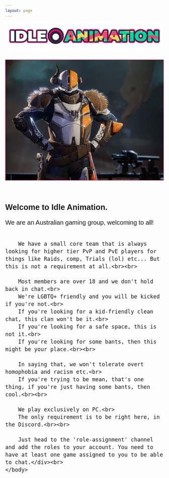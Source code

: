 ```yaml
---
layout: page
---
```


<a href="https://idleanimation.com/"><img src="/img/banner_main.png" alt="Idle Animation"></a>

<html>
    <head>
        <title>Discord and Clan</title>

<style>
            .my_head
            {
                font-family:    Montserrat, sans-serif;
                font-size:      25px;
                font-weight:    bold;
            }
        </style>
<style>
                  .my_body
                  {
                      font-family:    Montserrat, sans-serif;
                      font-size:      20px;
                      font-weight:    light;
                  }
        </style>
</head>

<body><br>
<center><img src="/img/about.jpg" alt="SHAXX!!!"></center><br><br><br><br>
        <div class="my_head">Welcome to Idle Animation.</div>
        <div class="my_body"><br>We are an Australian gaming group, welcoming to all!<br><br>
        
        We have a small core team that is always looking for higher tier PvP and PvE players for things like Raids, comp, Trials (lol) etc... But this is not a requirement at all.<br><br>

        Most members are over 18 and we don't hold back in chat.<br>
        We're LGBTQ+ friendly and you will be kicked if you're not.<br>
        If you're looking for a kid-friendly clean chat, this clan won't be it.<br>
        If you're looking for a safe space, this is not it.<br>
        If you're looking for some bants, then this might be your place.<br><br>

        In saying that, we won't tolerate overt homophobia and racism etc.<br>
        If you're trying to be mean, that's one thing, if you're just having some bants, then cool.<br><br>

        We play exclusively on PC.<br>
        The only requirement is to be right here, in the Discord.<br><br>

        Just head to the 'role-assignment' channel and add the roles to your account. You need to have at least one game assigned to you to be able to chat.</div><br>
    </body>
</html>
